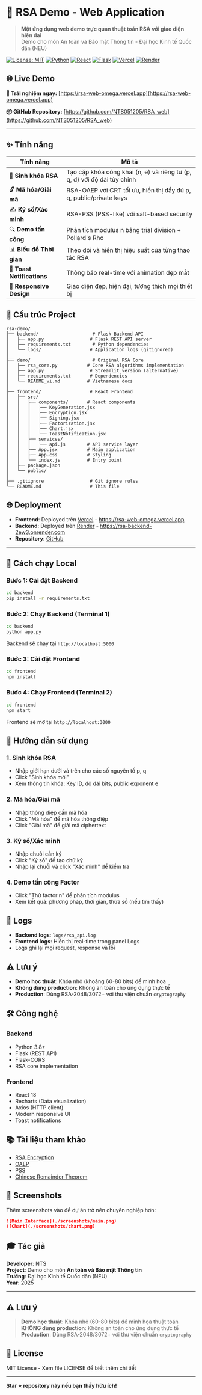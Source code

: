 # 🔐 RSA Demo - Web Application

> **Một ứng dụng web demo trực quan thuật toán RSA với giao diện hiện đại**  
> Demo cho môn An toàn và Bảo mật Thông tin - Đại học Kinh tế Quốc dân (NEU)

[![License: MIT](https://img.shields.io/badge/License-MIT-yellow.svg)](https://opensource.org/licenses/MIT)
[![Python](https://img.shields.io/badge/Python-3.8+-blue.svg)](https://www.python.org/)
[![React](https://img.shields.io/badge/React-18.2-61dafb.svg)](https://reactjs.org/)
[![Flask](https://img.shields.io/badge/Flask-3.0-green.svg)](https://flask.palletsprojects.com/)
[![Vercel](https://img.shields.io/badge/Vercel-Deployed-black.svg)](https://vercel.com)
[![Render](https://img.shields.io/badge/Render-Deployed-blue.svg)](https://render.com)

## 🌐 Live Demo

**🔗 Trải nghiệm ngay:** [https://rsa-web-omega.vercel.app](https://rsa-web-omega.vercel.app)

**📦 GitHub Repository:** [https://github.com/NTS051205/RSA_web](https://github.com/NTS051205/RSA_web)

---

## ✨ Tính năng

| Tính năng | Mô tả |
|-----------|-------|
| 🔑 **Sinh khóa RSA** | Tạo cặp khóa công khai (n, e) và riêng tư (p, q, d) với độ dài tùy chỉnh |
| 🔓 **Mã hóa/Giải mã** | RSA-OAEP với CRT tối ưu, hiển thị đầy đủ p, q, public/private keys |
| ✍️ **Ký số/Xác minh** | RSA-PSS (PSS-like) với salt-based security |
| 🔍 **Demo tấn công** | Phân tích modulus n bằng trial division + Pollard's Rho |
| 📊 **Biểu đồ Thời gian** | Theo dõi và hiển thị hiệu suất của từng thao tác RSA |
| 🔔 **Toast Notifications** | Thông báo real-time với animation đẹp mắt |
| 📱 **Responsive Design** | Giao diện đẹp, hiện đại, tương thích mọi thiết bị |

## 📁 Cấu trúc Project

```
rsa-demo/
├── backend/                    # Flask Backend API
│   ├── app.py                 # Flask REST API server
│   ├── requirements.txt        # Python dependencies
│   └── logs/                  # Application logs (gitignored)
│
├── demo/                       # Original RSA Core
│   ├── rsa_core.py           # Core RSA algorithms implementation
│   ├── app.py                 # Streamlit version (alternative)
│   ├── requirements.txt       # Dependencies
│   └── README_vi.md          # Vietnamese docs
│
├── frontend/                  # React Frontend
│   ├── src/
│   │   ├── components/       # React components
│   │   │   ├── KeyGeneration.jsx
│   │   │   ├── Encryption.jsx
│   │   │   ├── Signing.jsx
│   │   │   ├── Factorization.jsx
│   │   │   ├── Chart.jsx
│   │   │   └── ToastNotification.jsx
│   │   ├── services/
│   │   │   └── api.js        # API service layer
│   │   ├── App.jsx           # Main application
│   │   ├── App.css           # Styling
│   │   └── index.js          # Entry point
│   ├── package.json
│   └── public/
│
├── .gitignore                 # Git ignore rules
└── README.md                  # This file
```

## 🌐 Deployment

- **Frontend**: Deployed trên [Vercel](https://vercel.com) - https://rsa-web-omega.vercel.app
- **Backend**: Deployed trên [Render](https://render.com) - https://rsa-backend-2ew3.onrender.com
- **Repository**: [GitHub](https://github.com/NTS051205/RSA_web)

---

## 🚀 Cách chạy Local

### Bước 1: Cài đặt Backend

```bash
cd backend
pip install -r requirements.txt
```

### Bước 2: Chạy Backend (Terminal 1)

```bash
cd backend
python app.py
```

Backend sẽ chạy tại `http://localhost:5000`

### Bước 3: Cài đặt Frontend

```bash
cd frontend
npm install
```

### Bước 4: Chạy Frontend (Terminal 2)

```bash
cd frontend
npm start
```

Frontend sẽ mở tại `http://localhost:3000`

## 📖 Hướng dẫn sử dụng

### 1. Sinh khóa RSA
- Nhập giới hạn dưới và trên cho các số nguyên tố p, q
- Click "Sinh khóa mới"
- Xem thông tin khóa: Key ID, độ dài bits, public exponent e

### 2. Mã hóa/Giải mã
- Nhập thông điệp cần mã hóa
- Click "Mã hóa" để mã hóa thông điệp
- Click "Giải mã" để giải mã ciphertext

### 3. Ký số/Xác minh
- Nhập chuỗi cần ký
- Click "Ký số" để tạo chữ ký
- Nhập lại chuỗi và click "Xác minh" để kiểm tra

### 4. Demo tấn công Factor
- Click "Thử factor n" để phân tích modulus
- Xem kết quả: phương pháp, thời gian, thừa số (nếu tìm thấy)

## 📝 Logs

- **Backend logs**: `logs/rsa_api.log`
- **Frontend logs**: Hiển thị real-time trong panel Logs
- Logs ghi lại mọi request, response và lỗi

## ⚠️ Lưu ý

- **Demo học thuật**: Khóa nhỏ (khoảng 60-80 bits) để minh họa
- **Không dùng production**: Không an toàn cho ứng dụng thực tế
- **Production**: Dùng RSA-2048/3072+ với thư viện chuẩn `cryptography`

## 🛠️ Công nghệ

### Backend
- Python 3.8+
- Flask (REST API)
- Flask-CORS
- RSA core implementation

### Frontend
- React 18
- Recharts (Data visualization)
- Axios (HTTP client)
- Modern responsive UI
- Toast notifications

## 📚 Tài liệu tham khảo

- [RSA Encryption](https://en.wikipedia.org/wiki/RSA_(cryptosystem))
- [OAEP](https://en.wikipedia.org/wiki/Optimal_asymmetric_encryption_padding)
- [PSS](https://en.wikipedia.org/wiki/Probabilistic_signature_scheme)
- [Chinese Remainder Theorem](https://en.wikipedia.org/wiki/Chinese_remainder_theorem)

## 📸 Screenshots

Thêm screenshots vào để dự án trở nên chuyên nghiệp hơn:

```markdown
![Main Interface](./screenshots/main.png)
![Chart](./screenshots/chart.png)
```

## 🎓 Tác giả

**Developer**: NTS  
**Project**: Demo cho môn **An toàn và Bảo mật Thông tin**  
**Trường**: Đại học Kinh tế Quốc dân (NEU)  
**Year**: 2025

---

## ⚠️ Lưu ý

> **Demo học thuật**: Khóa nhỏ (60-80 bits) để minh họa thuật toán  
> **KHÔNG dùng production**: Không an toàn cho ứng dụng thực tế  
> **Production**: Dùng RSA-2048/3072+ với thư viện chuẩn `cryptography`

## 📄 License

MIT License - Xem file LICENSE để biết thêm chi tiết

---

**Star ⭐ repository này nếu bạn thấy hữu ích!**

